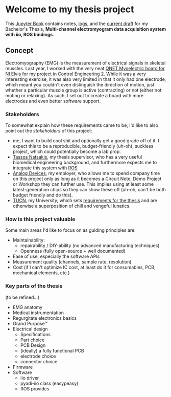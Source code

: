 # Welcome to my thesis project

This [Jupyter Book](https://jupyterbook.org/) contains notes, [logs](./log.md), and the [current draft]() for my Bachelor's Thesis, **Multi-channel electromyogram data acquisition system with iio, ROS bindings**.

## Concept

Electromyography (EMG) is the measurement of electrical signals in skeletal muscles. Last year, I worked with the very neat [QNET Myoelectric board for NI Elvis](https://www.quanser.com/wp-content/uploads/2017/03/QNET-Myoelectric-Datasheet-v1.0.pdf) for my project in Control Engineering 2. While it was a very interesting exercise, it was also very limited in that it only had one electrode, which meant you couldn't even distinguish the direction of motion, just whether a particular muscle group is active (contracting) or not (either not moting or relaxing). As such, I set out to create a board with more electrodes and even better software support.


### Stakeholders

To somewhat explain how these requirements came to be, I'd like to also point out the *stakeholders* of this project:

- me, I want to build cool shit and optionally get a good grade off of it. I expect this to be a reproducible, budget-friendly (uh-oh), suckless project, which could potentially become a lab prop.
- [Tassos Natsakis](https://natsakis.com), my thesis supervisor, who has a very useful biomedical engineering background, and furthermore expects me to integrate this system with [ROS]()
- [Analog Devices](https://analog.com), my employer, who allows me to spend company time on this project only as long as it becomes a Circuit Note, Demo Project or Workshop they can further use. This implies using at least some latest-generation chips so they can show these off (uh-oh, can't be both budget friendly and do
this).
- [TUCN](https://utcluj.ro), my University, which sets [requirements for the thesis]() and are otherwise a superposition of chill and vengeful lunatics.

### How is this project valuable

Some main areas I'd like to focus on as guiding principles are:

- Maintainability:
	- repairability / DIY-ability (no advanced manufacturing techniques)
	- Openness (fully open-source + well documented)
- Ease of use, especially the software APIs
- Measurement quality (channels, sample rate, resolution)
- Cost (if I can't optimize IC cost, at least do it for consumables, PCB, mechanical elements, etc.)

### Key parts of the thesis

(to be refined...)

- EMG anatomy
- Medical instrumentation
- Regurgitate electronics basics
- Grand Purpose:tm:
- Electrical design
    - Specifications
    - Part choice
    - PCB Design
    - (ideally) a fully functional PCB
    - electrode choice
    - connector choice
- Firmware
- Software
    - iio driver
    - pyadi-iio class (easypeasy)
    - ROS provides

```{tableofcontents}
```
